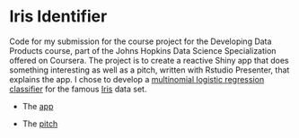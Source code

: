 # Iris Identifier

Code for my submission for the course project for the Developing Data Products course, part of the Johns Hopkins Data Science Specialization offered on Coursera. The project is to create a reactive Shiny app that does something interesting as well as a pitch, written with Rstudio Presenter, that explains the app. I chose to develop a [multinomial logistic regression classifier](https://en.wikipedia.org/wiki/Multinomial_logistic_regression) for the famous [Iris](https://archive.ics.uci.edu/ml/datasets/iris) data set. 

* The [app](https://ericoden.shinyapps.io/iris_identifier/)

* The [pitch](https://rpubs.com/drsnowbunny1234/803778)
